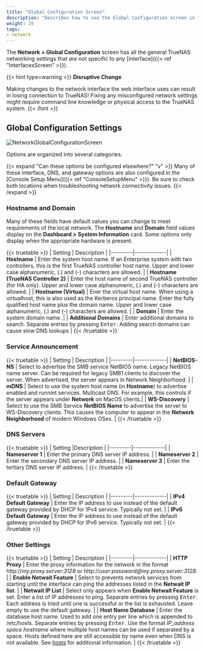 ```yaml
---
title: "Global Configuration Screen"
description: "Describes how to use the Global Configuration screen in TrueNAS CORE."
weight: 20
tags:
- network
---
```


The **Network > Global Configuration** screen has all the general TrueNAS networking settings that *are not* specific to any [interface]({{< ref "InterfacesScreen" >}}).

{{< hint type=warning >}}
**Disruptive Change**

Making changes to the network interface the web interface uses can result in losing connection to TrueNAS!
Fixing any misconfigured network settings might require command line knowledge or physical access to the TrueNAS system.
{{< /hint >}}

## Global Configuration Settings

![NetworkGlobalConfigurationScreen](/images/CORE/Network/NetworkGlobalConfigurationScreen.png "Network Global Configuration Screen")

Options are organized into several categories.

{{< expand "Can these options be configured elsewhere?" "v" >}}
Many of these interface, DNS, and gateway options are also configured in the [Console Setup Menu]({{< ref "ConsoleSetupMenu" >}}).
Be sure to check both locations when troubleshooting network connectivity issues.
{{< /expand >}}

### Hostname and Domain

Many of these fields have default values you can change to meet requirements of the local network.
The **Hostname** and **Domain** field values display on the **Dashboard > System Information** card.
Some options only display when the appropriate hardware is present.

{{< truetable >}}
| Setting | Description |
|---------|-------------|
| **Hostname** | Enter the system host name. If an Enterprise system with two controllers, this is the first TrueNAS controller host name. Upper and lower case alphanumeric, (.) and (-) characters are allowed. |
| **Hostname (TrueNAS Controller 2)** | Enter the host name of second TrueNAS controller (for HA only). Upper and lower case alphanumeric, (.) and (-) characters are allowed. |
| **Hostname (Virtual)** | Ener the virtual host name. When using a virtualhost, this is also used as the Kerberos principal name. Enter the fully qualified host name plus the domain name. Upper and lower case alphanumeric, (.) and (-) characters are allowed. |
| **Domain** | Enter the system domain name. |
| **Additional Domains** | Enter additional domains to search. Separate entries by pressing <kbd>Enter</kbd>. Adding search domains can cause slow DNS lookups |
{{< /truetable >}}

### Service Announcement

{{< truetable >}}
| Setting | Description |
|---------|-------------|
| **NetBIOS-NS** | Select to advertise the SMB service NetBIOS name. Legacy NetBIOS name server. Can be required for legacy SMB1 clients to discover the server. When advertised, the server appears in Network Neighborhood. |
| **mDNS** | Select to use the system host name (in **Hostname**) to advertise enabled and runnint services. Multicast DNS. For example, this controls if the server appears under **Network** on MacOS clients.|
| **WS-Discovery** | Select to use the SMB Service **NetBIOS Name** to advertise the server to WS-Discovery clients. This causes the computer to appear in the **Network Neighborhood** of modern Windows OSes. |
{{< /truetable >}}

### DNS Servers

{{< truetable >}}
| Setting |Description |
|---------|-------------|
| **Nameserver 1** | Enter the primary DNS server IP address. |
| **Nameserver 2** | Enter the secondary DNS server IP address. |
| **Nameserver 3** | Enter the tertiary DNS server IP address. |
{{< /truetable >}}

### Default Gateway

{{< truetable >}}
| Setting | Description |
|---------|-------------|
| **IPv4 Default Gateway** | Enter the IP address to use instead of the default gateway provided by DHCP for IPv4 service. Typically not set. |
| **IPv6 Default Gateway** | Enter the IP address to use instead of the default gateway provided by DHCP for IPv6 service. Typically not set. |
{{< /truetable >}}

### Other Settings

{{< truetable >}}
| Setting | Description |
|---------|-------------|
| **HTTP Proxy** | Enter the proxy information for the network in the format http://*my.proxy.server:3128* or http://*user:password@my*.*proxy.server:3128*. |
| **Enable Netwait Feature** | Select to prevents network services from starting until the interface can ping the addresses listed in the **Netwait IP list**. |
| **Netwait IP List** | Select only appears when **Enable Netwait Feature** is set. Enter a list of IP addresses to ping. Separate entries by pressing <kbd>Enter</kbd>. Each address is tried until one is successful or the list is exhausted. Leave empty to use the default gateway. |
| **Host Name Database** | Enter the database host name. Used to add one entry per line which is appended to <file>/etc/hosts</file>. Separate entries by pressing <kbd>Enter</kbd>. Use the format *IP_address space hostname* where multiple host names can be used if separated by a space. Hosts defined here are still accessible by name even when DNS is not available. See <a href="https://www.freebsd.org/cgi/man.cgi?query=hosts">hosts</a> for additional information. |
{{< /truetable >}}
